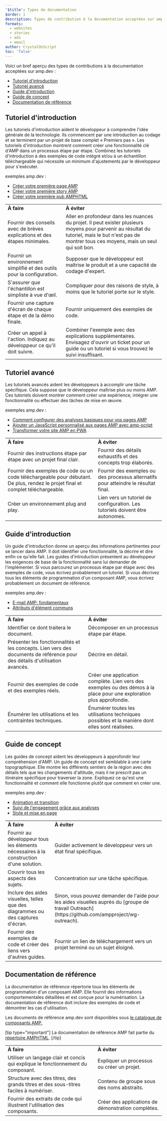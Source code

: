 ```yaml
---
'$title': Types de documentation
$order: 1
description: Types de contribution à la documentation acceptées sur amp.dev
formats:
  - websites
  - stories
  - ads
  - email
author: CrystalOnScript
toc: 'false'
---
```


Voici un bref aperçu des types de contributions à la documentation acceptées sur amp.dev :

- [Tutoriel d'introduction](documentation-types.md?format=websites#introductory-tutorial)
- [Tutoriel avancé](documentation-types.md?format=websites#advanced-tutorial)
- [Guide d'introduction](documentation-types.md?format=websites#introductory-guide)
- [Guide de concept](documentation-types.md?format=websites#concept-guide)
- [Documentation de référence](documentation-types.md?format=websites#reference-documentation)

## Tutoriel d'introduction <a name="introductory-tutorial"></a>

Les tutoriels d'introduction aident le développeur à comprendre l'idée générale de la technologie. Ils commencent par une introduction au codage et se terminent par un projet de base complet « Premiers pas ». Les tutoriels d'introduction montrent comment créer une fonctionnalité clé d'AMP dans un processus étape par étape. Combinez les tutoriels d'introduction à des exemples de code intégré et/ou à un échantillon téléchargeable qui nécessite un minimum d'ajustements par le développeur pour s'exécuter.

exemples amp.dev :

- [Créer votre première page AMP](../../../../documentation/guides-and-tutorials/start/create/index.md?format=websites)
- [Créer votre première story AMP](../../../../documentation/guides-and-tutorials/start/visual_story/index.md?format=stories)
- [Créer votre première pub AMPHTML](../../../../documentation/guides-and-tutorials/start/create_amphtml_ad/index.md?format=ads)

<table>
  <tr>
   <td>
<strong>À faire</strong>
   </td>
   <td>
<strong>À éviter</strong>
   </td>
  </tr>
  <tr>
   <td>Fournir des conseils avec de brèves explications et des étapes minimales.</td>
   <td>Aller en profondeur dans les nuances du projet. Il peut exister plusieurs moyens pour parvenir au résultat du tutoriel, mais le but n'est pas de montrer tous ces moyens, mais un seul qui soit bon.</td>
  </tr>
  <tr>
   <td>Fournir un environnement simplifié et des outils pour la configuration.</td>
   <td>Supposer que le développeur est maîtrise le produit et a une capacité de codage d'expert.</td>
  </tr>
  <tr>
   <td>S'assurer que l'échantillon est simpliste à vue d'œil.</td>
   <td>Compliquer pour des raisons de style, à moins que le tutoriel porte sur le style.</td>
  </tr>
  <tr>
   <td>Fournir une capture d'écran de chaque étape et de la démo finale.</td>
   <td>Fournir uniquement des exemples de code.</td>
  </tr>
  <tr>
   <td>Créer un appel à l'action. Indiquez au développeur ce qu'il doit suivre.</td>
   <td>Combiner l'exemple avec des explications supplémentaires. Envisagez d'ouvrir un ticket pour un guide ou un tutoriel si vous trouvez le suivi insuffisant.</td>
  </tr>
</table>

## Tutoriel avancé <a name="advanced-tutorial"></a>

Les tutoriels avancés aident les développeurs à accomplir une tâche spécifique. Cela suppose que le développeur maîtrise plus ou moins AMP. Ces tutoriels doivent montrer comment créer une expérience, intégrer une fonctionnalité ou effectuer des tâches de mise en œuvre.

exemples amp.dev :

- [Comment configurer des analyses basiques pour vos pages AMP](../../../../documentation/guides-and-tutorials/optimize-measure/tracking-engagement.md?format=websites)
- [Ajouter un JavaScript personnalisé aux pages AMP avec amp-script](../../../../documentation/guides-and-tutorials/develop/custom-javascript-tutorial.md?format=websites)
- [Transformer votre site AMP en PWA](../../../../documentation/guides-and-tutorials/optimize-measure/amp_to_pwa.md?format=websites)

<table>
  <tr>
   <td>
<strong>À faire</strong>
   </td>
   <td>
<strong>À éviter</strong>
   </td>
  </tr>
  <tr>
   <td>Fournir des instructions étape par étape avec un projet final clair.</td>
   <td>Fournir des détails exhaustifs et des concepts trop élaborés.</td>
  </tr>
  <tr>
   <td>Fournir des exemples de code ou un code téléchargeable pour débutant. De plus, rendez le projet final et complet téléchargeable.</td>
   <td>Fournir des exemples ou des processus alternatifs pour atteindre le résultat final.</td>
  </tr>
  <tr>
   <td>Créer un environnement plug and play.</td>
   <td>Lien vers un tutoriel de configuration. Les tutoriels doivent être autonomes.</td>
  </tr>
</table>

## Guide d'introduction <a name="introductory-guide"></a>

Un guide d'introduction donne un aperçu des informations pertinentes pour se lancer dans AMP. Il doit identifier une fonctionnalité, la décrire et dire enfin ce qu'elle fait. Les guides d'introduction présentent au développeur les exigences de base de la fonctionnalité sans lui demander de l'implémenter. Si vous parcourez un processus étape par étape avec des exemples de code, vous écrivez probablement un tutoriel. Si vous décrivez tous les éléments de programmation d'un composant AMP, vous écrivez probablement un document de référence.

exemples amp.dev :

- [E-mail AMP: fondamentaux](../../../../documentation/guides-and-tutorials/learn/email_fundamentals.md?format=email)
- [Attributs d'élément communs](../../../../documentation/guides-and-tutorials/learn/common_attributes.md?format=websites)

<table>
  <tr>
   <td>
<strong>À faire</strong>
   </td>
   <td>
<strong>À éviter</strong>
   </td>
  </tr>
  <tr>
   <td>Identifier ce dont traitera le document.</td>
   <td>Décomposer en un processus étape par étape.</td>
  </tr>
  <tr>
   <td>Présenter les fonctionnalités et les concepts. Lien vers des documents de référence pour des détails d'utilisation avancés.</td>
   <td>Décrire en détail.</td>
  </tr>
  <tr>
   <td>Fournir des exemples de code et des exemples réels.</td>
   <td>Créer une application complète. Lien vers des exemples ou des démos à la place pour une exploration plus approfondie.</td>
  </tr>
  <tr>
   <td>Énumérer les utilisations et les contraintes techniques.</td>
   <td>Énumérer toutes les utilisations techniques possibles et la manière dont elles sont réalisées.</td>
  </tr>
</table>

## Guide de concept <a name="concept-guide"></a>

Les guides de concept aident les développeurs à approfondir leur compréhension d'AMP. Un guide de concept est semblable à une carte topographique. Elle montre les différents sentiers de la région avec des détails tels que les changements d'altitude, mais il ne prescrit pas un itinéraire spécifique pour traverser la zone. Expliquez ce qu'est une fonctionnalité et comment elle fonctionne plutôt que comment en créer une.

exemples amp.dev :

- [Animation et transition](../../../../documentation/guides-and-tutorials/develop/animations/triggering_css_animations.md?format=websites)
- [Suivi de l'engagement grâce aux analyses](../../../../documentation/guides-and-tutorials/optimize-measure/configure-analytics/index.md?format=websites)
- [Style et mise en page](../../../../documentation/guides-and-tutorials/develop/style_and_layout/index.md?format=websites)

<table>
  <tr>
   <td>
<strong>À faire</strong>
   </td>
   <td>
<strong>À éviter</strong>
   </td>
  </tr>
  <tr>
   <td>Fournir au développeur tous les éléments nécessaires à la construction d'une solution.</td>
   <td>Guider activement le développeur vers un état final spécifique.</td>
  </tr>
  <tr>
   <td>Couvrir tous les aspects des sujets.</td>
   <td>Concentration sur une tâche spécifique.</td>
  </tr>
  <tr>
   <td>Inclure des aides visuelles, telles que des diagrammes ou des captures d'écran.</td>
   <td>Sinon, vous pouvez demander de l'aide pour les aides visuelles auprès du [groupe de travail Outreach] (https://github.com/ampproject/wg-outreach).</td>
  </tr>
  <tr>
   <td>Fournir des exemples de code et créer des liens vers d'autres guides.</td>
   <td>Fournir un lien de téléchargement vers un projet terminé ou un sujet éloigné.</td>
  </tr>
</table>

## Documentation de référence <a name="reference-documentation"></a>

La documentation de référence répertorie tous les éléments de programmation d'un composant AMP. Elle fournit des informations comportementales détaillées et est conçue pour la numérisation. La documentation de référence doit inclure des exemples de code et démontrer les cas d'utilisation.

Les documents de référence amp.dev sont disponibles sous [le catalogue de composants AMP.](../../../../documentation/components/index.html?format=websites)

[tip type="important"] La documentation de référence AMP fait partie du [répertoire AMPHTML](https://github.com/ampproject/amphtml). [/tip]

<table>
  <tr>
   <td>
<strong>À faire</strong>
   </td>
   <td>
<strong>À éviter</strong>
   </td>
  </tr>
  <tr>
   <td>Utiliser un langage clair et concis qui explique le fonctionnement du composant.</td>
   <td>Expliquer un processus ou créer un projet.</td>
  </tr>
  <tr>
   <td>Structure avec des titres, des grands titres et des sous-titres faciles à numériser.</td>
   <td>Contenu de groupe sous des noms abstraits.</td>
  </tr>
  <tr>
   <td>Fournir des extraits de code qui illustrent l'utilisation des composants.</td>
   <td>Créer des applications de démonstration complètes.</td>
  </tr>
</table>
